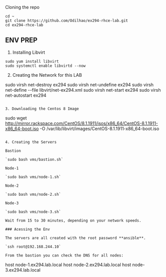 Cloning the repo
```
cd ~
git clone https://github.com/Odilhao/ex294-rhce-lab.git
cd ex294-rhce-lab
```

## ENV PREP

1. Installing Libvirt

```
sudo yum install libvirt
sudo systemctl enable libvirtd --now
```

2. Creating the Network for this LAB

sudo virsh net-destroy ex294
sudo virsh net-undefine ex294
sudo virsh net-define --file libvirt/net-ex294.xml
sudo virsh net-start ex294
sudo virsh net-autostart ex294
```

3. Downloading the Centos 8 Image

```
sudo wget http://mirror.rackspace.com/CentOS/8.1.1911/isos/x86_64/CentOS-8.1.1911-x86_64-boot.iso -O /var/lib/libvirt/images/CentOS-8.1.1911-x86_64-boot.iso
``` 

4. Creating the Servers

Bastion

`sudo bash vms/bastion.sh`

Node-1

`sudo bash vms/node-1.sh`

Node-2

`sudo bash vms/node-2.sh`

Node-3

`sudo bash vms/node-3.sh`

Wait from 15 to 30 minutes, depending on your network speeds.

### Acessing the Env

The servers are all created with the root password **ansible**.

`ssh root@192.168.244.10`

From the bastion you can check the DNS for all nodes:

```
host node-1.ex294.lab.local
host node-2.ex294.lab.local
host node-3.ex294.lab.local
```